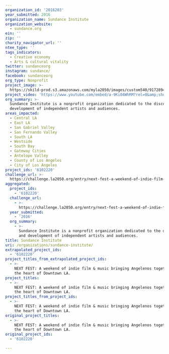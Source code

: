 ```yaml
---
organization_id: '2016203'
year_submitted: 2016
organization_name: Sundance Institute
organization_website:
  - sundance.org
ein: ''
zip: ''
charity_navigator_url: ''
ntee_type: ''
tags_indicators:
  - Creative economy
  - Arts & cultural vitality
twitter: sundanceorg
instagram: sundance/
facebook: sundanceorg
org_type: Nonprofit
project_image: >-
  https://skild-prod.s3.amazonaws.com/myla2050/images/custom540/9172894265741-team91.png
project_video: 'https://www.youtube.com/embed/a-9Ki04WhRM?rel=0&amp;showinfo=0'
org_summary: >-
  Sundance Institute is a nonprofit organization dedicated to the discovery and
  development of independent artists and audiences.
areas_impacted:
  - Central LA
  - East LA
  - San Gabriel Valley
  - San Fernando Valley
  - South LA
  - Westside
  - South Bay
  - Gateway Cities
  - Antelope Valley
  - County of Los Angeles
  - City of Los Angeles
project_ids: '6102220'
challenge_url: >-
  https://challenge.la2050.org/entry/next-fest-a-weekend-of-indie-film-music-bringing-angelenos-together-in-the-heart-of-downtown-la
aggregated:
  project_ids:
    - '6102220'
  challenge_url:
    - >-
      https://challenge.la2050.org/entry/next-fest-a-weekend-of-indie-film-music-bringing-angelenos-together-in-the-heart-of-downtown-la
  year_submitted:
    - '2016'
  org_summary:
    - >-
      Sundance Institute is a nonprofit organization dedicated to the discovery
      and development of independent artists and audiences.
title: Sundance Institute
uri: /organizations/sundance-institute/
extrapolated_project_ids:
  - '6102220'
project_titles_from_extrapolated_project_ids:
  - >-
    NEXT FEST: A weekend of indie film & music bringing Angelenos together in
    the heart of Downtown LA.
project_titles:
  - >-
    NEXT FEST: A weekend of indie film & music bringing Angelenos together in
    the heart of Downtown LA.
project_titles_from_project_ids:
  - >-
    NEXT FEST: A weekend of indie film & music bringing Angelenos together in
    the heart of Downtown LA.
original_project_titles:
  - >-
    NEXT FEST: A weekend of indie film & music bringing Angelenos together in
    the heart of Downtown LA.
original_project_ids:
  - '6102220'

---
```

